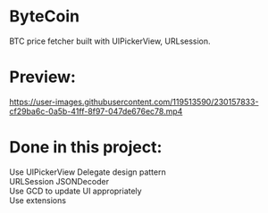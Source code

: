 # ByteCoin
BTC price fetcher built with UIPickerView, URLsession.
# Preview:
https://user-images.githubusercontent.com/119513590/230157833-cf29ba6c-0a5b-41ff-8f97-047de676ec78.mp4
# Done in this project:
Use UIPickerView 
Delegate design pattern  
URLSession
JSONDecoder  
Use GCD to update UI appropriately  
Use extensions  
 

